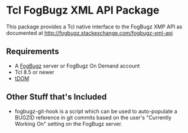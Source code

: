 Tcl FogBugz XML API Package
===========================

This package provides a Tcl native interface to the FogBugz XMP API as 
documented at http://fogbugz.stackexchange.com/fogbugz-xml-api

Requirements
------------

* A [FogBugz](http://www.fogcreek.com/fogbugz/) server or FogBugz On Demand account
* Tcl 8.5 or newer
* [tDOM](https://github.com/tDOM/tdom)

Other Stuff that's Included
---------------------------

* fogbugz-git-hook is a script which can be used to auto-populate a BUGZID
  reference in git commits based on the user's "Currently Working On" setting
  on the FogBugz server.
